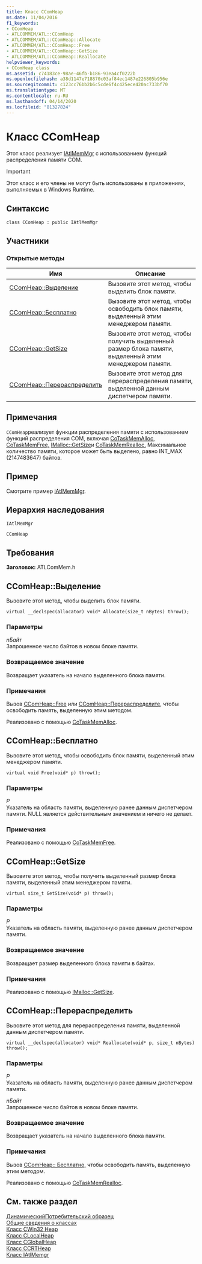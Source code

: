 ```yaml
---
title: Класс CComHeap
ms.date: 11/04/2016
f1_keywords:
- CComHeap
- ATLCOMMEM/ATL::CComHeap
- ATLCOMMEM/ATL::CComHeap::Allocate
- ATLCOMMEM/ATL::CComHeap::Free
- ATLCOMMEM/ATL::CComHeap::GetSize
- ATLCOMMEM/ATL::CComHeap::Reallocate
helpviewer_keywords:
- CComHeap class
ms.assetid: c74183ce-98ae-46fb-b186-93ea4cf0222b
ms.openlocfilehash: a38d1147e718870c03af84ec1487e226805b956e
ms.sourcegitcommit: c123cc76bb2b6c5cde6f4c425ece420ac733bf70
ms.translationtype: MT
ms.contentlocale: ru-RU
ms.lasthandoff: 04/14/2020
ms.locfileid: "81327824"
---
```

# <a name="ccomheap-class"></a>Класс CComHeap

Этот класс реализует [IAtlMemMgr](../../atl/reference/iatlmemmgr-class.md) с использованием функций распределения памяти COM.

> [!IMPORTANT]
> Этот класс и его члены не могут быть использованы в приложениях, выполняемых в Windows Runtime.

## <a name="syntax"></a>Синтаксис

```
class CComHeap : public IAtlMemMgr
```

## <a name="members"></a>Участники

### <a name="public-methods"></a>Открытые методы

|Имя|Описание|
|----------|-----------------|
|[CComHeap::Выделение](#allocate)|Вызовите этот метод, чтобы выделить блок памяти.|
|[CComHeap::Бесплатно](#free)|Вызовите этот метод, чтобы освободить блок памяти, выделенный этим менеджером памяти.|
|[CComHeap::GetSize](#getsize)|Вызовите этот метод, чтобы получить выделенный размер блока памяти, выделенный этим менеджером памяти.|
|[CComHeap::Перераспределить](#reallocate)|Вызовите этот метод для перераспределения памяти, выделенной данным диспетчером памяти.|

## <a name="remarks"></a>Примечания

`CComHeap`реализует функции распределения памяти с использованием функций распределения COM, включая [CoTaskMemAlloc,](/windows/win32/api/combaseapi/nf-combaseapi-cotaskmemalloc) [CoTaskMemFree,](/windows/win32/api/combaseapi/nf-combaseapi-cotaskmemfree) [IMalloc::GetSize](/windows/win32/api/objidlbase/nf-objidlbase-imalloc-getsize)и [CoTaskMemRealloc.](/windows/win32/api/combaseapi/nf-combaseapi-cotaskmemrealloc) Максимальное количество памяти, которое может быть выделено, равно INT_MAX (2147483647) байтов.

## <a name="example"></a>Пример

Смотрите пример [iAtlMemMgr](../../atl/reference/iatlmemmgr-class.md).

## <a name="inheritance-hierarchy"></a>Иерархия наследования

`IAtlMemMgr`

`CComHeap`

## <a name="requirements"></a>Требования

**Заголовок:** ATLComMem.h

## <a name="ccomheapallocate"></a><a name="allocate"></a>CComHeap::Выделение

Вызовите этот метод, чтобы выделить блок памяти.

```
virtual __declspec(allocator) void* Allocate(size_t nBytes) throw();
```

### <a name="parameters"></a>Параметры

*nБайт*<br/>
Запрошенное число байтов в новом блоке памяти.

### <a name="return-value"></a>Возвращаемое значение

Возвращает указатель на начало выделенного блока памяти.

### <a name="remarks"></a>Примечания

Вызов [CComHeap::Free](#free) или [CComHeap::Перераспределите,](#reallocate) чтобы освободить память, выделенную этим методом.

Реализовано с помощью [CoTaskMemAlloc](/windows/win32/api/combaseapi/nf-combaseapi-cotaskmemalloc).

## <a name="ccomheapfree"></a><a name="free"></a>CComHeap::Бесплатно

Вызовите этот метод, чтобы освободить блок памяти, выделенный этим менеджером памяти.

```
virtual void Free(void* p) throw();
```

### <a name="parameters"></a>Параметры

*P*<br/>
Указатель на область памяти, выделенную ранее данным диспетчером памяти. NULL является действительным значением и ничего не делает.

### <a name="remarks"></a>Примечания

Реализовано с помощью [CoTaskMemFree](/windows/win32/api/combaseapi/nf-combaseapi-cotaskmemfree).

## <a name="ccomheapgetsize"></a><a name="getsize"></a>CComHeap::GetSize

Вызовите этот метод, чтобы получить выделенный размер блока памяти, выделенный этим менеджером памяти.

```
virtual size_t GetSize(void* p) throw();
```

### <a name="parameters"></a>Параметры

*P*<br/>
Указатель на область памяти, выделенную ранее данным диспетчером памяти.

### <a name="return-value"></a>Возвращаемое значение

Возвращает размер выделенного блока памяти в байтах.

### <a name="remarks"></a>Примечания

Реализовано с помощью [IMalloc::GetSize](/windows/win32/api/objidlbase/nf-objidlbase-imalloc-getsize).

## <a name="ccomheapreallocate"></a><a name="reallocate"></a>CComHeap::Перераспределить

Вызовите этот метод для перераспределения памяти, выделенной данным диспетчером памяти.

```
virtual __declspec(allocator) void* Reallocate(void* p, size_t nBytes) throw();
```

### <a name="parameters"></a>Параметры

*P*<br/>
Указатель на область памяти, выделенную ранее данным диспетчером памяти.

*nБайт*<br/>
Запрошенное число байтов в новом блоке памяти.

### <a name="return-value"></a>Возвращаемое значение

Возвращает указатель на начало выделенного блока памяти.

### <a name="remarks"></a>Примечания

Вызов [CComHeap:: Бесплатно,](#free) чтобы освободить память, выделенную этим методом.

Реализовано с помощью [CoTaskMemRealloc](/windows/win32/api/combaseapi/nf-combaseapi-cotaskmemrealloc).

## <a name="see-also"></a>См. также раздел

[ДинамическийПотребительский образец](../../overview/visual-cpp-samples.md)<br/>
[Общие сведения о классах](../../atl/atl-class-overview.md)<br/>
[Класс CWin32 Heap](../../atl/reference/cwin32heap-class.md)<br/>
[Класс CLocalHeap](../../atl/reference/clocalheap-class.md)<br/>
[Класс CGlobalHeap](../../atl/reference/cglobalheap-class.md)<br/>
[Класс CCRTHeap](../../atl/reference/ccrtheap-class.md)<br/>
[Класс IAtlMemgr](../../atl/reference/iatlmemmgr-class.md)
